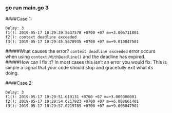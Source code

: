 ### go run main.go 3
####Case 1:
``````
Delay: 3
f1(): 2019-05-17 10:29:39.5637578 +0700 +07 m=+3.006711801
f2(): context deadline exceeded
f3(): 2019-05-17 10:29:45.5670935 +0700 +07 m=+9.010047501
``````
#####What causes the error?
`context deadline exceeded` error occurs when using `context.WithDeadline()` and the deadline has expired.
#####How can I fix it?
In most cases this isn’t an error you would fix. This is simple a signal that your code should stop and gracefully exit what its doing.

####Case 2:
``````
Delay: 3
f1(): 2019-05-17 10:29:51.619131 +0700 +07 m=+3.006000001
f2(): 2019-05-17 10:29:54.6217923 +0700 +07 m=+6.008661401
f3(): 2019-05-17 10:29:57.6219789 +0700 +07 m=+9.008847901
``````